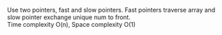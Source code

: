 Use two pointers, fast and slow pointers. Fast pointers traverse array and slow pointer exchange unique num to front.  
Time complexity O(n), Space complexity O(1)
